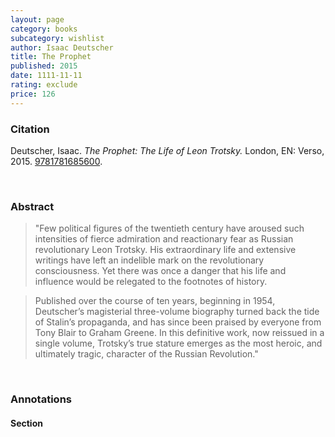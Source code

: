```yaml
---
layout: page
category: books
subcategory: wishlist
author: Isaac Deutscher
title: The Prophet
published: 2015
date: 1111-11-11
rating: exclude
price: 126
---
```


### Citation

Deutscher, Isaac. *The Prophet: The Life of Leon Trotsky.* London, EN: Verso, 2015. [9781781685600](https://www.versobooks.com/en-ca/products/40-the-prophet).

<br>

### Abstract

> "Few political figures of the twentieth century have aroused such intensities of fierce admiration and reactionary fear as Russian revolutionary Leon Trotsky. His extraordinary life and extensive writings have left an indelible mark on the revolutionary consciousness. Yet there was once a danger that his life and influence would be relegated to the footnotes of history.

> Published over the course of ten years, beginning in 1954, Deutscher’s magisterial three-volume biography turned back the tide of Stalin’s propaganda, and has since been praised by everyone from Tony Blair to Graham Greene. In this definitive work, now reissued in a single volume, Trotsky’s true stature emerges as the most heroic, and ultimately tragic, character of the Russian Revolution."

<br>

### Annotations

#### Section

<br>
